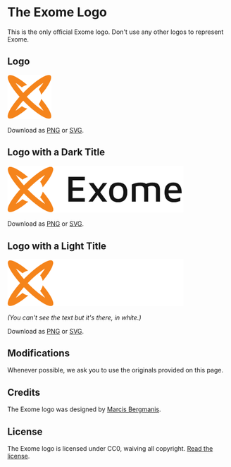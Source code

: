 # The Exome Logo

This is the only official Exome logo.
Don't use any other logos to represent Exome.

## Logo

<img src="./logo.png" alt="Exome Logo" width="100" />

Download as [PNG](https://raw.githubusercontent.com/Marcisbee/exome/main/logo/logo.png) or [SVG](https://raw.githubusercontent.com/Marcisbee/exome/main/logo/logo.svg).

## Logo with a Dark Title

<img src="./logo-title-dark.png" alt="Exome Logo with Dark Title" width="400" />

Download as [PNG](https://raw.githubusercontent.com/Marcisbee/exome/main/logo/logo-title-dark.png) or [SVG](https://raw.githubusercontent.com/Marcisbee/exome/main/logo/logo-title-dark.svg).

## Logo with a Light Title

<img src="./logo-title-light.png" alt="Exome Logo with Light Title" width="400" />

_(You can't see the text but it's there, in white.)_

Download as [PNG](https://raw.githubusercontent.com/Marcisbee/exome/main/logo/logo-title-light.png) or [SVG](https://raw.githubusercontent.com/Marcisbee/exome/main/logo/logo-title-light.svg).

## Modifications

Whenever possible, we ask you to use the originals provided on this page.

## Credits

The Exome logo was designed by [Marcis Bergmanis](https://twitter.com/marcisbee/).

## License

The Exome logo is licensed under CC0, waiving all copyright.
[Read the license](../LICENSE-logo).
